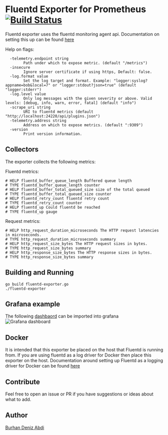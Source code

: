# Fluentd Exporter for Prometheus [![Build Status](https://travis-ci.org/V3ckt0r/fluentd_exporter.svg?branch=master)](https://travis-ci.org/V3ckt0r/fluentd_exporter)

Fluentd exporter uses the fluentd monitoring agent api. Documentation on setting this up can be found [here](https://docs.fluentd.org/v0.12/articles/monitoring)

Help on flags:
```
  -telemetry.endpoint string
    	Path under which to expose metric. (default "/metrics")
  -insecure
    	Ignore server certificate if using https, Default: false.
  -log.format value
    	Set the log target and format. Example: "logger:syslog?appname=bob&local=7" or "logger:stdout?json=true" (default "logger:stderr")
  -log.level value
    	Only log messages with the given severity or above. Valid levels: [debug, info, warn, error, fatal] (default "info")
  -scrape_uri string
    	URI to fluentd metrics (default "http://localhost:24220/api/plugins.json")
  -telemetry.address string
    	Address on which to expose metrics. (default ":9309")
  -version
    	Print version information.
```

## Collectors
The exporter collects the following metrics:

Fluentd metrics:
```
# HELP fluentd_buffer_queue_length Buffered queue length
# TYPE fluentd_buffer_queue_length counter
# HELP fluentd_buffer_total_queued_size size of the total queued
# TYPE fluentd_buffer_total_queued_size counter
# HELP fluentd_retry_count fluentd retry count
# TYPE fluentd_retry_count counter
# HELP fluentd_up Could fluentd be reached
# TYPE fluentd_up gauge
```

Request metrics:

```
# HELP http_request_duration_microseconds The HTTP request latencies in microseconds.
# TYPE http_request_duration_microseconds summary
# HELP http_request_size_bytes The HTTP request sizes in bytes.
# TYPE http_request_size_bytes summary
# HELP http_response_size_bytes The HTTP response sizes in bytes.
# TYPE http_response_size_bytes summary
```

## Building and Running
```
go build fluentd-exporter.go
./fluentd-exporter
```

## Grafana example
The following [dashbaord](https://grafana.com/dashboards/3522) can be imported into grafana
![Grafana dashboard](https://i.imgur.com/oBY6urR.png)

## Docker
It is intended that this exporter be placed on the host that Fluentd is running from. If you are using fluentd as a log driver for Docker then place this exporter on the host.
Documentation around setting up Fluentd as a logging driver for Docker can be found [here](https://docs.docker.com/engine/admin/logging/fluentd/)

## Contribute 
Feel free to open an issue or PR if you have suggestions or ideas about what to add.

## Author
[Burhan Deniz Abdi](http://www.burhan.io/)

